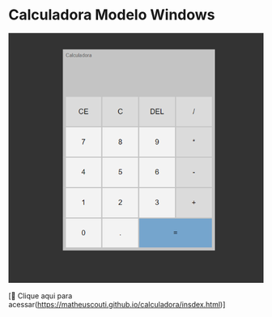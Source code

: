 # Calculadora Modelo Windows

![preview](./.github/previewCalculadora.png)

[🔗 Clique aqui para acessar(https://matheuscouti.github.io/calculadora/insdex.html)]